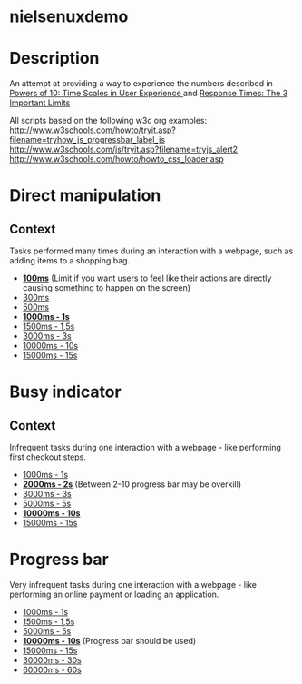 # nielsenuxdemo

# Description
An attempt at providing a way to experience the numbers described in [Powers of 10: Time Scales in User Experience
](https://www.nngroup.com/articles/powers-of-10-time-scales-in-ux/) and [Response Times: The 3 Important Limits](https://www.nngroup.com/articles/response-times-3-important-limits/)

All scripts based on the following w3c org examples:
http://www.w3schools.com/howto/tryit.asp?filename=tryhow_js_progressbar_label_js
http://www.w3schools.com/js/tryit.asp?filename=tryjs_alert2
http://www.w3schools.com/howto/howto_css_loader.asp

# Direct manipulation
## Context
Tasks performed many times during an interaction with a webpage, such as adding items to a shopping bag.
* [**100ms**](http://htmlpreview.github.io/?https://github.com/csms/nielsenuxdemo/master/appear/0.1.html) (Limit if you want users to feel like their actions are directly causing something to happen on the screen)
* [300ms](http://htmlpreview.github.io/?https://github.com/csms/nielsenuxdemo/master/appear/0.3.html)
* [500ms](http://htmlpreview.github.io/?https://github.com/csms/nielsenuxdemo/master/appear/0.5.html)
* [**1000ms - 1s**](http://htmlpreview.github.io/?https://github.com/csms/nielsenuxdemo/master/progressbar/1.html)
* [1500ms - 1,5s](http://htmlpreview.github.io/?https://github.com/csms/nielsenuxdemo/master/appear/1.5.html)
* [3000ms - 3s](http://htmlpreview.github.io/?https://github.com/csms/nielsenuxdemo/master/appear/3.html)
* [10000ms - 10s](http://htmlpreview.github.io/?https://github.com/csms/nielsenuxdemo/master/appear/10.html)
* [15000ms - 15s](http://htmlpreview.github.io/?https://github.com/csms/nielsenuxdemo/master/appear/15.html)

# Busy indicator
## Context
Infrequent tasks during one interaction with a webpage -  like performing first checkout steps.
* [1000ms - 1s](http://htmlpreview.github.io/?https://github.com/csms/nielsenuxdemo/master/busyindicator/1.html)
* [**2000ms - 2s**](http://htmlpreview.github.io/?https://github.com/csms/nielsenuxdemo/master/busyindicator/2.html) (Between 2-10 progress bar may be overkill)
* [3000ms - 3s](http://htmlpreview.github.io/?https://github.com/csms/nielsenuxdemo/master/busyindicator/3.html)
* [5000ms - 5s](http://htmlpreview.github.io/?https://github.com/csms/nielsenuxdemo/master/busyindicator/5.html)
* [**10000ms - 10s**](http://htmlpreview.github.io/?https://github.com/csms/nielsenuxdemo/master/busyindicator/10.html)
* [15000ms - 15s](http://htmlpreview.github.io/?https://github.com/csms/nielsenuxdemo/master/busyindicator/15.html)

# Progress bar
Very infrequent tasks during one interaction with a webpage - like performing an online payment or loading an application.
* [1000ms - 1s](http://htmlpreview.github.io/?https://github.com/csms/nielsenuxdemo/master/progressbar/1.html)
* [1500ms - 1,5s](http://htmlpreview.github.io/?https://github.com/csms/nielsenuxdemo/master/progressbar/1.5.html)
* [5000ms - 5s](http://htmlpreview.github.io/?https://github.com/csms/nielsenuxdemo/master/progressbar/5.html)
* [**10000ms - 10s**](http://htmlpreview.github.io/?https://github.com/csms/nielsenuxdemo/master/progressbar/10.html) (Progress bar should be used)
* [15000ms - 15s](http://htmlpreview.github.io/?https://github.com/csms/nielsenuxdemo/master/progressbar/15.html)
* [30000ms - 30s](http://htmlpreview.github.io/?https://github.com/csms/nielsenuxdemo/master/progressbar/30.html)
* [60000ms - 60s](http://htmlpreview.github.io/?https://github.com/csms/nielsenuxdemo/master/progressbar/60.html)
